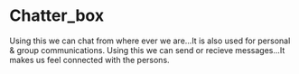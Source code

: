 # Chatter_box
Using this we can chat from where ever we are...It is also used for personal & group communications.
Using this we can send or recieve messages...It makes us feel connected with the persons.

